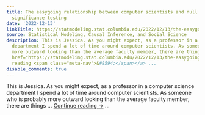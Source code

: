 ```yaml
---
title: The easygoing relationship between computer scientists and null hypothesis
  significance testing
date: '2022-12-13'
linkTitle: https://statmodeling.stat.columbia.edu/2022/12/13/the-easygoing-relationship-between-computer-scientists-and-null-hypothesis-significance-testing/
source: Statistical Modeling, Causal Inference, and Social Science
description: This is Jessica. As you might expect, as a professor in a computer science
  department I spend a lot of time around computer scientists. As someone who is probably
  more outward looking than the average faculty member, there are things &#8230; <a
  href="https://statmodeling.stat.columbia.edu/2022/12/13/the-easygoing-relationship-between-computer-scientists-and-null-hypothesis-significance-testing/">Continue
  reading <span class="meta-nav">&#8594;</span></a> ...
disable_comments: true
---
```

This is Jessica. As you might expect, as a professor in a computer science department I spend a lot of time around computer scientists. As someone who is probably more outward looking than the average faculty member, there are things &#8230; <a href="https://statmodeling.stat.columbia.edu/2022/12/13/the-easygoing-relationship-between-computer-scientists-and-null-hypothesis-significance-testing/">Continue reading <span class="meta-nav">&#8594;</span></a> ...